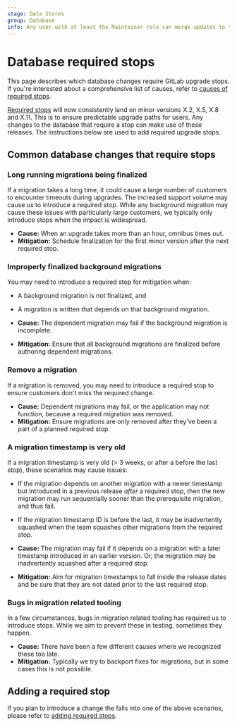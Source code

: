 ```yaml
---
stage: Data Stores
group: Database
info: Any user with at least the Maintainer role can merge updates to this content. For details, see https://docs.gitlab.com/ee/development/development_processes.html#development-guidelines-review.
---
```


# Database required stops

This page describes which database changes require GitLab upgrade stops. If you're interested
about a comprehensive list of causes, refer to [causes of required stops](../avoiding_required_stops.md#causes-of-required-stops).

[Required stops](../../update/upgrade_paths.md) will now consistently land on minor versions X.2, X.5, X.8 and X.11. This is to ensure predictable upgrade paths for users. Any changes to the database that require a stop can make use of these releases. The instructions below are used to add required upgrade stops.

## Common database changes that require stops

### Long running migrations being finalized

If a migration takes a long time, it could cause a large number of customers to encounter timeouts
during upgrades. The increased support volume may cause us to introduce a required stop. While any
background migration may cause these issues with particularly large customers, we typically only
introduce stops when the impact is widespread.

- **Cause:** When an upgrade takes more than an hour, omnibus times out.
- **Mitigation:** Schedule finalization for the first minor version after the next required stop.

### Improperly finalized background migrations

You may need to introduce a required stop for mitigation when:

- A background migration is not finalized, and
- A migration is written that depends on that background migration.

- **Cause:** The dependent migration may fail if the background migration is incomplete.
- **Mitigation:** Ensure that all background migrations are finalized before authoring dependent migrations.

### Remove a migration

If a migration is removed, you may need to introduce a required stop to ensure customers
don't miss the required change.

- **Cause:** Dependent migrations may fail, or the application may not function, because a required
  migration was removed.
- **Mitigation:** Ensure migrations are only removed after they've been a part of a planned
  required stop.

### A migration timestamp is very old

If a migration timestamp is very old (> 3 weeks, or after a before the last stop),
these scenarios may cause issues:

- If the migration depends on another migration with a newer timestamp but introduced in a
  previous release _after_ a required stop, then the new migration may run sequentially sooner
  than the prerequisite migration, and thus fail.
- If the migration timestamp ID is before the last, it may be inadvertently squashed when the
  team squashes other migrations from the required stop.

- **Cause:** The migration may fail if it depends on a migration with a later timestamp introduced
  in an earlier version. Or, the migration may be inadvertently squashed after a required stop.
- **Mitigation:** Aim for migration timestamps to fall inside the release dates and be sure that
  they are not dated prior to the last required stop.

### Bugs in migration related tooling

In a few circumstances, bugs in migration related tooling has required us to introduce stops. While we aim
to prevent these in testing, sometimes they happen.

- **Cause:** There have been a few different causes where we recognized these too late.
- **Mitigation:** Typically we try to backport fixes for migrations, but in some cases this is not possible.

## Adding a required stop

If you plan to introduce a change the falls into one of the above scenarios,
please refer to [adding required stops](../avoiding_required_stops.md#adding-required-stops).
